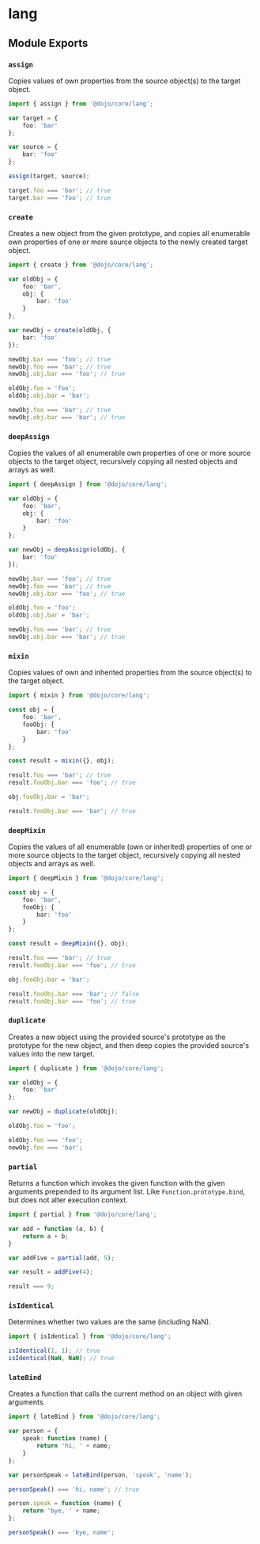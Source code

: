 # lang

## Module Exports

### `assign`

Copies values of own properties from the source object(s) to the target object.

```ts
import { assign } from '@dojo/core/lang';

var target = {
	foo: 'bar'
};

var source = {
	bar: 'foo'
};

assign(target, source);

target.foo === 'bar'; // true
target.bar === 'foo'; // true

```

### `create`

Creates a new object from the given prototype, and copies all enumerable own properties of one or more source objects to the newly created target object.

```ts
import { create } from '@dojo/core/lang';

var oldObj = {
	foo: 'bar',
	obj: {
		bar: 'foo'
	}
};

var newObj = create(oldObj, {
	bar: 'foo'
});

newObj.bar === 'foo'; // true
newObj.foo === 'bar'; // true
newObj.obj.bar === 'foo'; // true

oldObj.foo = 'foo';
oldObj.obj.bar = 'bar';

newObj.foo === 'bar'; // true
newObj.obj.bar === 'bar'; // true
```

### `deepAssign`

Copies the values of all enumerable own properties of one or more source objects to the target object, recursively copying all nested objects and arrays as well.

```ts
import { deepAssign } from '@dojo/core/lang';

var oldObj = {
	foo: 'bar',
	obj: {
		bar: 'foo'
	}
};

var newObj = deepAssign(oldObj, {
	bar: 'foo'
});

newObj.bar === 'foo'; // true
newObj.foo === 'bar'; // true
newObj.obj.bar === 'foo'; // true

oldObj.foo = 'foo';
oldObj.obj.bar = 'bar';

newObj.foo === 'bar'; // true
newObj.obj.bar === 'bar'; // true
```

### `mixin`

Copies values of own and inherited properties from the source object(s) to the target object.

```ts
import { mixin } from '@dojo/core/lang';

const obj = {
	foo: 'bar',
	fooObj: {
		bar: 'foo'
	}
};

const result = mixin({}, obj);

result.foo === 'bar'; // true
result.fooObj.bar === 'foo'; // true

obj.fooObj.bar = 'bar';

result.fooObj.bar === 'bar'; // true

```

### `deepMixin`

Copies the values of all enumerable (own or inherited) properties of one or more source objects to the target object, recursively copying all nested objects and arrays as well.

```ts
import { deepMixin } from '@dojo/core/lang';

const obj = {
	foo: 'bar',
	fooObj: {
		bar: 'foo'
	}
};

const result = deepMixin({}, obj);

result.foo === 'bar'; // true
result.fooObj.bar === 'foo'; // true

obj.fooObj.bar = 'bar';

result.fooObj.bar === 'bar'; // false
result.fooObj.bar === 'foo'; // true

```

### `duplicate`

Creates a new object using the provided source's prototype as the prototype for the new object, and then deep copies the provided source's values into the new target.

```ts
import { duplicate } from '@dojo/core/lang';

var oldObj = {
	foo: 'bar'
};

var newObj = duplicate(oldObj);

oldObj.foo = 'foo';

oldObj.foo === 'foo';
newObj.foo === 'bar';

```

### `partial`

Returns a function which invokes the given function with the given arguments prepended to its argument list. Like `Function.prototype.bind`, but does not alter execution context.

```ts
import { partial } from '@dojo/core/lang';

var add = function (a, b) {
	return a + b;
}

var addFive = partial(add, 5);

var result = addFive(4);

result === 9;

```

### `isIdentical`

Determines whether two values are the same (including NaN).

```ts
import { isIdentical } from '@dojo/core/lang';

isIdentical(1, 1); // true
isIdentical(NaN, NaN); // true

```

### `lateBind`

Creates a function that calls the current method on an object with given arguments.

```ts
import { lateBind } from '@dojo/core/lang';

var person = {
	speak: function (name) {
		return 'hi, ' + name;
	}
};

var personSpeak = lateBind(person, 'speak', 'name');

personSpeak() === 'hi, name'; // true

person.speak = function (name) {
	return 'bye, ' + name;
};

personSpeak() === 'bye, name';

```
